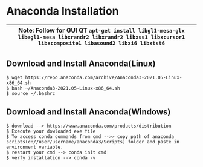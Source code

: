 # Anaconda Installation

|  Note: Follow for GUI QT ```apt-get install libgl1-mesa-glx libegl1-mesa libxrandr2 libxrandr2 libxss1 libxcursor1 libxcomposite1 libasound2 libxi6 libxtst6``` |
| --- |

## Download and Install Anaconda(Linux)
```shell
$ wget https://repo.anaconda.com/archive/Anaconda3-2021.05-Linux-x86_64.sh
$ bash ~/Anaconda3-2021.05-Linux-x86_64.sh
$ source ~/.bashrc
```

## Download and Install Anaconda(Windows)
```shell
$ download --> https://www.anaconda.com/products/distribution
$ Execute your dowloaded exe file
$ To access conda commands from cmd -->> copy path of anaconda scripts(c://user/username/anaconda3/Scripts) folder and paste in environment variable.
$ restart your cmd --> conda init cmd
$ verfy installation --> conda -v
